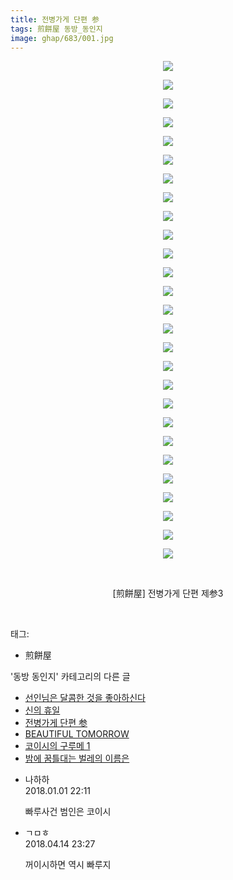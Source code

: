 ```yaml
---
title: 전병가게 단편 参
tags: 煎餅屋 동방_동인지
image: ghap/683/001.jpg
---
```

<div class="article">
<p style="text-align: center; clear: none; float: none;"><img src="{{ site.nasurl }}/ghap/683/001.jpg"/></p>
<p style="text-align: center; clear: none; float: none;"><img src="{{ site.nasurl }}/ghap/683/002.jpg"/></p>
<p style="text-align: center; clear: none; float: none;"><img src="{{ site.nasurl }}/ghap/683/003.jpg"/></p>
<p style="text-align: center; clear: none; float: none;"><img src="{{ site.nasurl }}/ghap/683/004.jpg"/></p>
<p style="text-align: center; clear: none; float: none;"><img src="{{ site.nasurl }}/ghap/683/005.jpg"/></p>
<p style="text-align: center; clear: none; float: none;"><img src="{{ site.nasurl }}/ghap/683/006.jpg"/></p>
<p style="text-align: center; clear: none; float: none;"><img src="{{ site.nasurl }}/ghap/683/007.jpg"/></p>
<p style="text-align: center; clear: none; float: none;"><img src="{{ site.nasurl }}/ghap/683/008.jpg"/></p>
<p style="text-align: center; clear: none; float: none;"><img src="{{ site.nasurl }}/ghap/683/009.jpg"/></p>
<p style="text-align: center; clear: none; float: none;"><img src="{{ site.nasurl }}/ghap/683/010.jpg"/></p>
<p style="text-align: center; clear: none; float: none;"><img src="{{ site.nasurl }}/ghap/683/011.jpg"/></p>
<p style="text-align: center; clear: none; float: none;"><img src="{{ site.nasurl }}/ghap/683/012.jpg"/></p>
<p style="text-align: center; clear: none; float: none;"><img src="{{ site.nasurl }}/ghap/683/013.jpg"/></p>
<p style="text-align: center; clear: none; float: none;"><img src="{{ site.nasurl }}/ghap/683/014.jpg"/></p>
<p style="text-align: center; clear: none; float: none;"><img src="{{ site.nasurl }}/ghap/683/015.jpg"/></p>
<p style="text-align: center; clear: none; float: none;"><img src="{{ site.nasurl }}/ghap/683/016.jpg"/></p>
<p style="text-align: center; clear: none; float: none;"><img src="{{ site.nasurl }}/ghap/683/017.jpg"/></p>
<p style="text-align: center; clear: none; float: none;"><img src="{{ site.nasurl }}/ghap/683/018.jpg"/></p>
<p style="text-align: center; clear: none; float: none;"><img src="{{ site.nasurl }}/ghap/683/019.jpg"/></p>
<p style="text-align: center; clear: none; float: none;"><img src="{{ site.nasurl }}/ghap/683/020.jpg"/></p>
<p style="text-align: center; clear: none; float: none;"><img src="{{ site.nasurl }}/ghap/683/021.jpg"/></p>
<p style="text-align: center; clear: none; float: none;"><img src="{{ site.nasurl }}/ghap/683/022.jpg"/></p>
<p style="text-align: center; clear: none; float: none;"><img src="{{ site.nasurl }}/ghap/683/023.jpg"/></p>
<p style="text-align: center; clear: none; float: none;"><img src="{{ site.nasurl }}/ghap/683/024.jpg"/></p>
<p style="text-align: center; clear: none; float: none;"><img src="{{ site.nasurl }}/ghap/683/025.jpg"/></p>
<p style="text-align: center; clear: none; float: none;"><img src="{{ site.nasurl }}/ghap/683/026.jpg"/></p>
<p style="text-align: center; clear: none; float: none;"><img src="{{ site.nasurl }}/ghap/683/027.jpg"/></p>
<p style="text-align: center; clear: none; float: none;"><br/></p>
<p style="text-align: center; clear: none; float: none;">[煎餅屋] 전병가게 단편 제参3</p>
<p><br/></p>
</div><div class="tagTrail">
<p>태그: </p>
<ul>
<li>煎餅屋</li>
</ul>
</div><div class="another">
<p>'동방 동인지' 카테고리의 다른 글</p>
<ul>
<li><a href="/2016-07-05-ghap_685">선인님은 달콤한 것을 좋아하신다</a></li>
<li><a href="/2016-07-05-ghap_684">신의 휴일</a></li>
<li><a href="/2016-07-05-ghap_683">전병가게 단편 参</a></li>
<li><a href="/2016-07-05-ghap_682">BEAUTIFUL TOMORROW</a></li>
<li><a href="/2016-07-05-ghap_680">코이시의 구루메 1</a></li>
<li><a href="/2016-07-05-ghap_679">밤에 꿈틀대는 벌레의 이름은</a></li>
</ul>
</div><div class="cb_module cb_fluid">
<div class="cb_wrt cb_profile">
<div class="comment">
<ul>
<li class="cb_thumb_off" id="comment15164306">
<div class="cb_comment_area">
<div class="cb_info_area">
<div class="cb_section">
<span class="cb_nick_name">나하하</span>
</div>
<div class="cb_section">
<span class="cb_date">2018.01.01 22:11 </span>
</div>
</div>
<div class="cb_dsc_comment">
<p class="cb_dsc">
											빠루사건 범인은 코이시
										</p>
</div>
</div></li>
<li class="cb_thumb_off" id="comment15239060">
<div class="cb_comment_area">
<div class="cb_info_area">
<div class="cb_section">
<span class="cb_nick_name">ㄱㅁㅎ</span>
</div>
<div class="cb_section">
<span class="cb_date">2018.04.14 23:27 </span>
</div>
</div>
<div class="cb_dsc_comment">
<p class="cb_dsc">
											꺼이시하면 역시 빠루지
										</p>
</div>
</div></li>
</ul>
</div>
</div><!-- commentList close -->
</div>